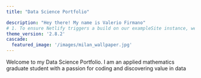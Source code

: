 ```yaml
---
title: "Data Science Portfolio"

description: "Hey there! My name is Valerio Firmano"
# 1. To ensure Netlify triggers a build on our exampleSite instance, we need to change a file in the exampleSite directory.
theme_version: '2.8.2'
cascade:
  featured_image: '/images/milan_wallpaper.jpg'
---
```

Welcome to my Data Science Portfolio. I am an applied mathematics graduate student with a passion for coding and discovering value in data